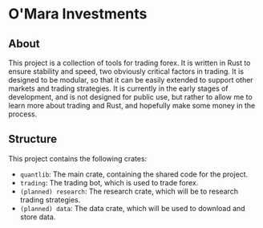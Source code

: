 # O'Mara Investments
## About
This project is a collection of tools for trading forex. It is written in Rust to ensure stability and speed, two obviously critical factors in trading. It is designed to be modular, so that it can be easily extended to support other markets and trading strategies. It is currently in the early stages of development, and is not designed for public use, but rather to allow me to learn more about trading and Rust, and hopefully make some money in the process.

## Structure
This project contains the following crates:
- `quantlib`: The main crate, containing the shared code for the project.
- `trading`: The trading bot, which is used to trade forex.
- `(planned) research`: The research crate, which will be to research trading strategies.
- `(planned) data`: The data crate, which will be used to download and store data.
